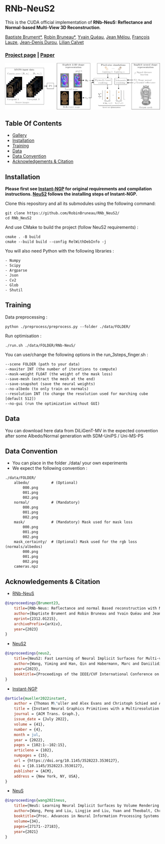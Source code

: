 # RNb-NeuS2
This is the CUDA official implementation of **RNb-NeuS: Reflectance and Normal-based Multi-View 3D Reconstruction**.

[Baptiste Brument*](https://bbrument.github.io/),
[Robin Bruneau*](https://robinbruneau.github.io/),
[Yvain Quéau](https://sites.google.com/view/yvainqueau),
[Jean Mélou](https://www.irit.fr/~Jean.Melou/),
[François Lauze](https://loutchoa.github.io/),
[Jean-Denis Durou](https://www.irit.fr/~Jean-Denis.Durou/),
[Lilian Calvet](https://scholar.google.com/citations?user=6JewdrMAAAAJ&hl=en)

### [Project page](https://robinbruneau.github.io/publications/rnb_neus.html) | [Paper](https://arxiv.org/abs/2312.01215)

<img src="assets/pipeline.png">

## Table Of Contents

- [Gallery](#gallery)
- [Installation](#installation)
- [Training](#training)
- [Data](#data)
- [Data Convention](#data-convention)
- [Acknowledgements \& Citation](#acknowledgements--citation)



## Installation

**Please first see [Instant-NGP](https://github.com/NVlabs/instant-ngp#building-instant-ngp-windows--linux) for original requirements and compilation instructions. [NeuS2](https://github.com/19reborn/NeuS2) follows the installing steps of Instant-NGP.**

Clone this repository and all its submodules using the following command:
```
git clone https://github.com/RobinBruneau/RNb_NeuS2/
cd RNb_NeuS2
```

And use CMake to build the project (follow NeuS2 requirements) : 

```
cmake . -B build
cmake --build build --config RelWithDebInfo -j 
```

You will also need Python with the following libraries : 
```
- Numpy
- Scipy
- Argparse
- Json
- Cv2
- Glob
- Shutil
```

## Training

Data preprocessing : 
```
python ./preprocess/preprocess.py --folder ./data/FOLDER/
```
Run optimisation : 
```
./run.sh ./data/FOLDER/RNb-NeuS/
```

You can use/change the following options in the run_3steps_finger.sh :
```
--scene FOLDER (path to your data)
--maxiter INT (the number of iterations to compute)
--mask-weight FLOAT (the weight of the mask loss)
--save-mesh (extract the mesh at the end)
--save-snapshot (save the neural weights)
--no-albedo (to only train on normals)
--resolution INT (to change the resolution used for marching cube [default 512]) 
--no-gui (run the optimization without GUI)

```
## Data

You can download here data from DiLiGenT-MV in the expected convention after some Albedo/Normal generation with SDM-UniPS / Uni-MS-PS

## Data Convention

- You can place in the folder ./data/ your own experiments
- We expect the following convention : 
```
./data/FOLDER/
    albedo/          # (Optional)
        000.png
        001.png
        002.png
    normal/          # (Mandatory)
        000.png
        001.png
        002.png
    mask/            # (Mandatory) Mask used for mask loss
        000.png
        001.png
        002.png
    mask_certainty/  # (Optional) Mask used for the rgb loss (normals/albedos)
        000.png
        001.png
        002.png
    cameras.npz
```
## Acknowledgements & Citation

- [RNb-NeuS](https://robinbruneau.github.io/publications/rnb_neus.html)

```bibtex
@inproceedings{Brument23,
    title={RNb-Neus: Reflectance and normal Based reconstruction with NeuS},
    author={Baptiste Brument and Robin Bruneau and Yvain Quéau and Jean Mélou and François Lauze and Jean-Denis Durou and Lilian Calvet},
    eprint={2312.01215},
    archivePrefix={arXiv},
    year={2023}
}
```

- [NeuS2](https://vcai.mpi-inf.mpg.de/projects/NeuS2/)

```bibtex
@inproceedings{neus2,
    title={NeuS2: Fast Learning of Neural Implicit Surfaces for Multi-view Reconstruction}, 
    author={Wang, Yiming and Han, Qin and Habermann, Marc and Daniilidis, Kostas and Theobalt, Christian and Liu, Lingjie},
    year={2023},
    booktitle={Proceedings of the IEEE/CVF International Conference on Computer Vision (ICCV)}
}
```
- [Instant-NGP](https://github.com/NVlabs/instant-ngp)

```bibtex
@article{mueller2022instant,
    author = {Thomas M\"uller and Alex Evans and Christoph Schied and Alexander Keller},
    title = {Instant Neural Graphics Primitives with a Multiresolution Hash Encoding},
    journal = {ACM Trans. Graph.},
    issue_date = {July 2022},
    volume = {41},
    number = {4},
    month = jul,
    year = {2022},
    pages = {102:1--102:15},
    articleno = {102},
    numpages = {15},
    url = {https://doi.org/10.1145/3528223.3530127},
    doi = {10.1145/3528223.3530127},
    publisher = {ACM},
    address = {New York, NY, USA},
}
```
- [NeuS](https://lingjie0206.github.io/papers/NeuS/)

```bibtex
@inproceedings{wang2021neus,
	title={NeuS: Learning Neural Implicit Surfaces by Volume Rendering for Multi-view Reconstruction},
	author={Wang, Peng and Liu, Lingjie and Liu, Yuan and Theobalt, Christian and Komura, Taku and Wang, Wenping},
	booktitle={Proc. Advances in Neural Information Processing Systems (NeurIPS)},
	volume={34},
	pages={27171--27183},
	year={2021}
}
```
